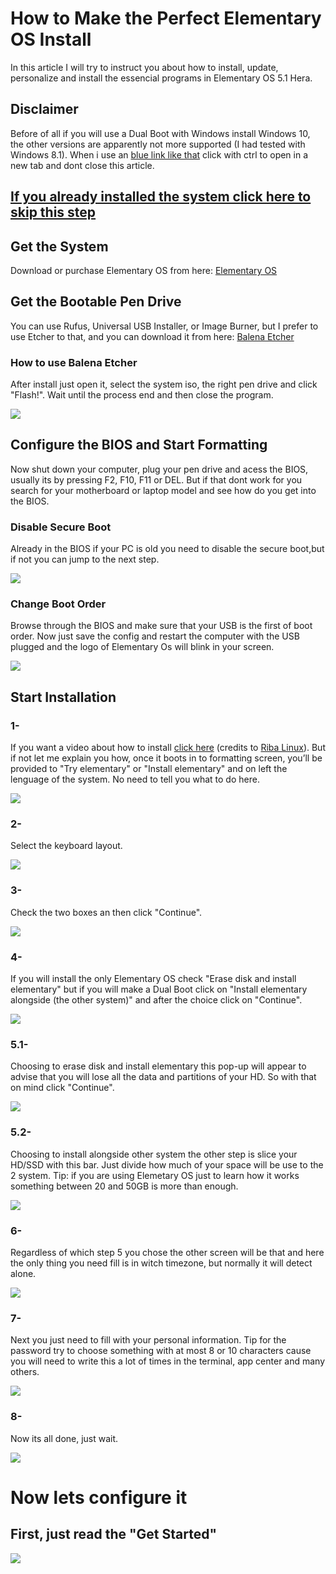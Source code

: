 # How to Make the Perfect Elementary OS Install

In this article I will try to instruct you about how to install, update, personalize and install the essencial programs in
Elementary OS 5.1 Hera.

## Disclaimer

Before of all if you will use a Dual Boot with Windows install Windows 10, the other versions are apparently not more 
supported (I had tested with Windows 8.1). When i use an [blue link like that](https://corgiorgy.com/) click with ctrl to 
open in a new tab and dont close this article.

## [If you already installed the system click here to skip this step](https://corgiorgy.com/)

## Get the System

Download or purchase Elementary OS from here: [Elementary OS](https://elementary.io/)

## Get the Bootable Pen Drive
You can use Rufus, Universal USB Installer, or Image Burner, but I prefer to use Etcher to that, and you can download it from
here: [Balena Etcher](https://www.balena.io/etcher/)

### How to use Balena Etcher

After install just open it, select the system iso, the right pen drive and click "Flash!". Wait until the process end and 
then close the program.

![](gifs/etchertuturial.gif)

## Configure the BIOS and Start Formatting

Now shut down your computer, plug your pen drive and acess the BIOS, usually its by pressing F2, F10, F11 or DEL.
But if that dont work for you search for your motherboard or laptop model and see how do you get into the BIOS.

### Disable Secure Boot

Already in the BIOS if your PC is old you need to disable the secure boot,but if not you can jump to the next step.

![](pictures/secureboot.jpg)

### Change Boot Order

Browse through the BIOS and make sure that your USB is the first of boot order.
Now just save the config and restart the computer with the USB plugged and the logo of Elementary Os will blink in your
screen.

![](pictures/bootorder.jpg)

## Start Installation

### 1-
If you want a video about how to install [click here](https://www.youtube.com/watch?v=S7bKOK9m3tM) (credits to 
[Riba Linux](https://www.youtube.com/user/TheRibalinux)). But if not let me explain you how, once it boots in to 
formatting screen, you’ll be provided to "Try elementary" or "Install elementary" and on left the lenguage of the system. No 
need to tell you what to do here.

![](pictures/installation01.png)

### 2-

Select the keyboard layout.

![](pictures/installation02.png)

### 3-

Check the two boxes an then click "Continue".

![](pictures/installation03.png)

### 4-

If you will install the only Elementary OS check "Erase disk and install elementary" but if you will make a Dual Boot click 
on "Install elementary alongside (the other system)" and after the choice click on "Continue".

![](pictures/installation04.png)

### 5.1-

Choosing to erase disk and install elementary this pop-up will appear to advise that you will lose all the data and 
partitions of your HD. So with that on mind click "Continue".

![](pictures/installation05.png)

### 5.2-

Choosing to install alongside other system the other step is slice your HD/SSD with this bar. Just divide how much of your 
space will be use to the 2 system. Tip: if you are using Elemetary OS just to learn how it works something between 20 and 
50GB is more than enough.

![](pictures/installation05ifdualboot.png)

### 6-

Regardless of which step 5 you chose the other screen will be that and here the only thing you need fill is in witch 
timezone, but normally it will detect alone.

![](pictures/installation06.png)

### 7-

Next you just need to fill with your personal information. Tip for the password try to choose something with at most 8 or 10 
characters cause you will need to write this a lot of times in the terminal, app center and many others.

![](pictures/installation07.png)

### 8-

Now its all done, just wait.

![](pictures/installation08.png)

# Now lets configure it

## First, just read the "Get Started"

![](gifs/getstarted.gif)
